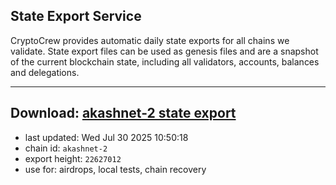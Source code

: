 ## State Export Service
CryptoCrew provides automatic daily state exports for all chains we validate. State export files can be used as genesis files and are a snapshot of the current blockchain state, including all validators, accounts, balances and delegations.

---
**Download: [akashnet-2 state export](https://dl-eu2.ccvalidators.com/SERVICE/akash/akashnet-2_export_22627012.json)**
---

- last updated: Wed Jul 30 2025 10:50:18
- chain id: `akashnet-2`
- export height: `22627012`
- use for: airdrops, local tests, chain recovery
